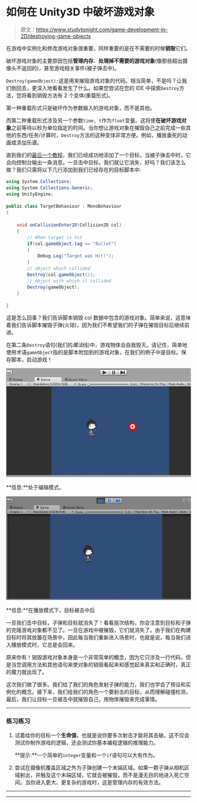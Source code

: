 # 如何在 Unity3D 中破坏游戏对象

> 原文：<https://www.studytonight.com/game-development-in-2D/destroying-game-objects>

在游戏中实例化和修改游戏对象很重要，同样重要的是在不需要的时候**销毁**它们。

破坏游戏对象的主要原因包括**管理内存**、**处理掉不需要的游戏对象**(像那些超出摄像头不返回的)，甚至游戏相关事件(被子弹击中)。

`Destroy(gameObject):`这是用来摧毁游戏对象的代码。相当简单，不是吗？让我们倒回去，更深入地看看发生了什么。如果您尝试在您的 IDE 中探索`Destroy`方法，您将看到销毁方法有 2 个变体(重载形式)。

第一种重载形式只是破坏作为参数输入的游戏对象，而不是其他。

而第二种重载形式涉及另一个参数`time, t`作为`float`变量。这将使**在破坏游戏对象**之前等待以秒为单位指定的时间。当你想让游戏对象在摧毁自己之前完成一些其他的东西/任务/计算时，`Destroy`方法的这种变体非常方便。例如，播放垂死的动画或添加乐谱。

直到我们的[最后一个教程](detecting-collisions)，我们已经成功地添加了一个目标，当被子弹击中时，它会向控制台输出一条消息。一旦击中目标，我们就让它消失，好吗？我们该怎么做？我们只需将以下几行添加到我们已经存在的目标脚本中:

```cs
using System.Collections;
using System.Collections.Generic;
using UnityEngine;

public class TargetBehaviour : MonoBehaviour
{

    void onCollisionEnter2D(Collision2D col) 
    {
        // When target is hit
        if(col.gameObject.tag == "Bullet")
        {
            Debug.Log("Target was Hit!");
        }
        // object which collided
        Destroy(col.gameObject());
        // object with which it collided
        Destroy(gameObject);
    }

}
```

这是怎么回事？我们告诉脚本销毁 col 数据中包含的游戏对象。简单来说，这意味着我们告诉脚本摧毁子弹(火球)，因为我们不希望我们的子弹在摧毁目标后继续前进。

在第二条`Destroy`语句(我们的*魔法*线)中，游戏物体会自我毁灭。请记住，简单地使用术语`gameObject`指的是脚本附加到的游戏对象，在我们的例子中是目标。保存脚本，启动游戏！

![Destroying Game Objects](img/1ab0f128d9b37a3076aad3571718fafc.png)

**信息:**处于编辑模式。

![Destroying Game Objects](img/40bcc2fb1230cb08b21fb786f5bf4f3e.png)

**信息:**在播放模式下，目标被击中后

一旦我们击中目标，子弹和目标就消失了！看看层次结构，你会注意到目标和子弹的克隆游戏对象都不见了。一旦在游戏中被摧毁，它们就消失了。由于我们在构建目标时将其放置在场景中，因此每当我们重新进入场景时，也就是说，每当我们进入播放模式时，它总是会回来。

原来你有！销毁游戏对象本身是一个非常简单的概念，因为它只涉及一行代码，但是当您调用方法和其他语句来使对象的销毁看起来和感觉起来真实和正确时，真正的魔力就出现了。

这次我们做了很多。我们给了我们的角色发射子弹的能力，我们也学会了预设和实例化的概念。接下来，我们给我们的角色一个要射击的目标，从而理解碰撞检测，最后，我们让目标一旦被击中就摧毁自己，用物体摧毁来完成事情。

* * *

### 练习练习

1.  试着给你的目标一个**生命值**，也就是说你要多次射击才能将其击破。这不仅会测试你制作游戏的逻辑，还会测试你基本编程逻辑的推理能力。

    **提示:**一个简单的`integer`变量和一个`if`语句可以大有作为。

2.  尝试在摄像机覆盖区域之外为子弹创建一个末端区域。如果一颗子弹从相机区域射出，并触及这个末端区域，它就会被摧毁，而不是漫无目的地进入死亡空间。当你进入更大、更复杂的游戏时，这是管理内存的有效方法。

* * *

* * *